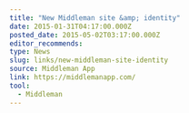 ```yaml
---
title: "New Middleman site &amp; identity"
date: 2015-01-31T04:17:00.000Z
posted_date: 2015-05-02T03:17:00.000Z
editor_recommends:
type: News
slug: links/new-middleman-site-identity
source: Middleman App
link: https://middlemanapp.com/
tool:
  - Middleman
---
```





